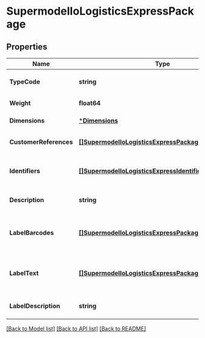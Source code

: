 # SupermodelIoLogisticsExpressPackage

## Properties
Name | Type | Description | Notes
------------ | ------------- | ------------- | -------------
**TypeCode** | **string** | Please contact your DHL Express representative if you wish to use a DHL specific package otherwise ignore this element. | [optional] [default to null]
**Weight** | **float64** | The weight of the package. | [default to null]
**Dimensions** | [***Dimensions**](dimensions.md) |  | [default to null]
**CustomerReferences** | [**[]SupermodelIoLogisticsExpressPackageReference**](supermodelIoLogisticsExpressPackageReference.md) | Here you can declare your customer references for each package | [optional] [default to null]
**Identifiers** | [**[]SupermodelIoLogisticsExpressIdentifier**](supermodelIoLogisticsExpressIdentifier.md) | Identifiers section is on the package level where you can optionaly provide a DHL Express waybill number. This has to be enabled by your DHL Express IT contact. | [optional] [default to null]
**Description** | **string** | Please enter description of content for each package | [optional] [default to null]
**LabelBarcodes** | [**[]SupermodelIoLogisticsExpressPackageLabelBarcodes**](supermodelIoLogisticsExpressPackage_labelBarcodes.md) | This allows you to define up to two bespoke barcodes on the DHL Express Tranport label. To use this feature please set outputImageProperties/imageOptions/templateName as ECOM26_84CI_003 for typeCode&#x3D;label | [optional] [default to null]
**LabelText** | [**[]SupermodelIoLogisticsExpressPackageLabelText**](supermodelIoLogisticsExpressPackage_labelText.md) | This allows you to enter up to two bespoke texts on the DHL Express Tranport label. To use this feature please set outputImageProperties/imageOptions/templateName as ECOM26_84CI_003 for typeCode&#x3D;label | [optional] [default to null]
**LabelDescription** | **string** | Please enter additional customer description | [optional] [default to null]

[[Back to Model list]](../README.md#documentation-for-models) [[Back to API list]](../README.md#documentation-for-api-endpoints) [[Back to README]](../README.md)

